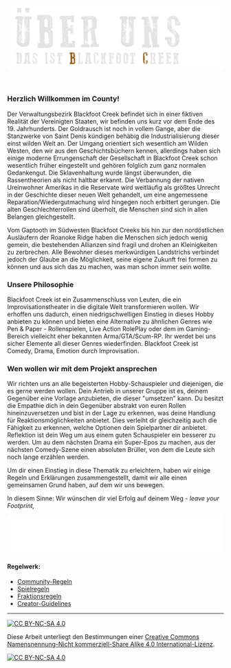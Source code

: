 ![headerimage: über uns](0_assets/images/uberuns.png?raw=true)

󠀠
### **Herzlich Willkommen im County!**

Der Verwaltungsbezirk Blackfoot Creek befindet sich in einer fiktiven Realität der Vereinigten Staaten, wir befinden uns kurz vor dem Ende des 19. Jahrhunderts. Der Goldrausch ist noch in vollem Gange, aber die Stanzwerke von Saint Denis kündigen behäbig die Industrialisierung dieser einst wilden Welt an. Der Umgang orientiert sich wesentlich am Wilden Westen, den wir aus den Geschichtsbüchern kennen, allerdings haben sich einige moderne Errungenschaft der Gesellschaft in Blackfoot Creek schon wesentlich früher eingestellt und gehören folglich zum ganz normalen Gedankengut. Die Sklavenhaltung wurde längst überwunden, die Rassentheorien als nicht haltbar erkannt. Die Verbannung der nativen Ureinwohner Amerikas in die Reservate wird weitläufig als größtes Unrecht in der Geschichte dieser neuen Welt gehandelt, um eine angemessene Reparation/Wiedergutmachung wird hingegen noch erbittert gerungen. Die alten Geschlechterrollen sind überholt, die Menschen sind sich in allen Belangen gleichgestellt. 

Vom Gaptooth im Südwesten Blackfoot Creeks bis hin zur den nordöstlichen Ausläufern der Roanoke Ridge haben die Menschen sich jedoch wenig gemein, die bestehenden Allianzen sind fragil und drohen an Kleinigkeiten zu zerbrechen. Alle Bewohner dieses merkwürdigen Landstrichs verbindet jedoch der Glaube an die Möglichkeit, seine eigene Zukunft frei formen zu können und aus sich das zu machen, was man schon immer sein wollte. 

### **Unsere Philosophie**

Blackfoot Creek ist ein Zusammenschluss von Leuten, die ein Improvisationstheater in die digitale Welt transformieren wollen. Wir erhoffen uns dadurch, einen niedrigschwelligen Einstieg in dieses Hobby anbieten zu können und bieten eine Alternative zu ähnlichen Genres wie Pen & Paper - Rollenspielen, Live Action RolePlay oder dem im Gaming-Bereich vielleicht eher bekannten Arma/GTA/Scum-RP. Ihr werdet bei uns sicher Elemente all dieser Genres wiederfinden. Blackfoot Creek ist Comedy, Drama, Emotion durch Improvisation. 

### **Wen wollen wir mit dem Projekt ansprechen**
Wir richten uns an alle begeisterten Hobby-Schauspieler und diejenigen, die es gerne werden wollen. Dein Antrieb in unserer Gruppe ist es, deinem Gegenüber eine Vorlage anzubieten, die dieser "umsetzen" kann. Du besitzt die Empathie dich in dein Gegenüber abstrakt von euren Rollen hineinzuversetzen und bist in der Lage zu erkennen, was deine Handlung für Reaktionsmöglichkeiten anbietet. Dies verleiht dir gleichzeitig auch die Fähigkeit zu erkennen, welche Optionen dein Spielpartner dir anbietet. Reflektion ist dein Weg um aus einem guten Schauspieler ein besserer zu werden. Um au dem nächsten Drama ein Super-Epos zu machen, aus der nächsten Comedy-Szene einen absoluten Brüller, von dem die Leute sich noch lange erzählen werden.

Um dir einen Einstieg in diese Thematik zu erleichtern, haben wir einige Regeln und Erklärungen zusammengestellt, damit wir alle einen gemeinsamen Grund haben, auf dem wir uns bewegen.

In diesem Sinne: Wir wünschen dir viel Erfolg auf deinem Weg - _leave your Footprint,_

![signature](0_assets/images/signature.png)



#### **Regelwerk:**
- [Community-Regeln](1_communityregeln/README.md)
- [Spielregeln](2_spielregeln/README.md)
- [Fraktionsregeln](3_fraktionsregeln/README.md)
- [Creator-Guidelines](4_creator-guidelines/README.md)

---
[![CC BY-NC-SA 4.0][cc-by-nc-sa-shield]][cc-by-nc-sa]

Diese Arbeit unterliegt den Bestimmungen einer
[Creative Commons Namensnennung-Nicht kommerziell-Share Alike 4.0 International-Lizenz](LICENSE).

[![CC BY-NC-SA 4.0][cc-by-nc-sa-image]][cc-by-nc-sa]

[cc-by-nc-sa]: http://creativecommons.org/licenses/by-nc-sa/4.0/deed.de
[cc-by-nc-sa-image]: https://licensebuttons.net/l/by-nc-sa/4.0/88x31.png
[cc-by-nc-sa-shield]: https://img.shields.io/badge/License-CC%20BY--NC--SA%204.0-ff800d.svg